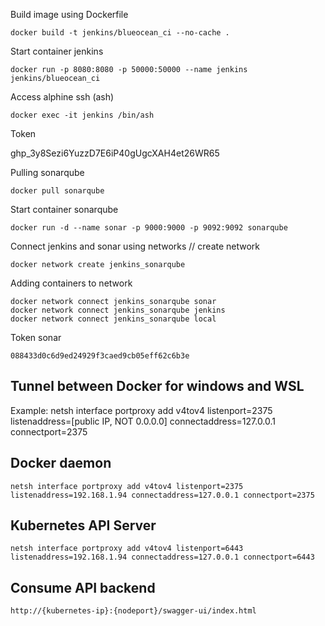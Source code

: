 Build image using Dockerfile 

```
docker build -t jenkins/blueocean_ci --no-cache .
```

Start container jenkins 

```
docker run -p 8080:8080 -p 50000:50000 --name jenkins jenkins/blueocean_ci
```


Access alphine ssh (ash)

```
docker exec -it jenkins /bin/ash
```

Token 

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


Pulling sonarqube 

```
docker pull sonarqube
```

Start container sonarqube 

```
docker run -d --name sonar -p 9000:9000 -p 9092:9092 sonarqube 
```

Connect jenkins and sonar using networks // create network 

```
docker network create jenkins_sonarqube
```

Adding containers to network 

```
docker network connect jenkins_sonarqube sonar
docker network connect jenkins_sonarqube jenkins
docker network connect jenkins_sonarqube local
```
Token sonar 

```
088433d0c6d9ed24929f3caed9cb05eff62c6b3e
```

## Tunnel between Docker for windows and WSL ##
Example:
netsh interface portproxy add v4tov4 listenport=2375 listenaddress=[public IP, NOT 0.0.0.0] connectaddress=127.0.0.1 connectport=2375

## Docker daemon ##
```
netsh interface portproxy add v4tov4 listenport=2375 listenaddress=192.168.1.94 connectaddress=127.0.0.1 connectport=2375
```
## Kubernetes API Server ##
```
netsh interface portproxy add v4tov4 listenport=6443 listenaddress=192.168.1.94 connectaddress=127.0.0.1 connectport=6443
```

## Consume API backend ## 

```
http://{kubernetes-ip}:{nodeport}/swagger-ui/index.html
```